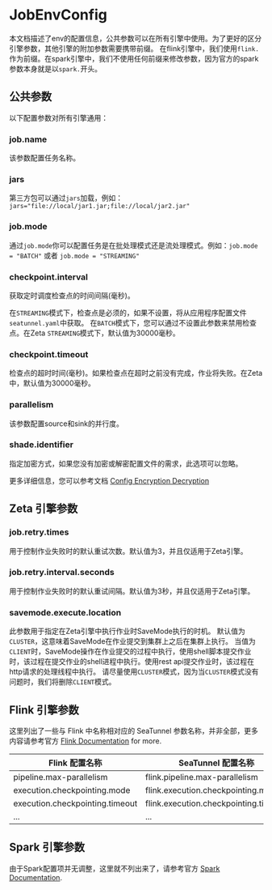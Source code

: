 # JobEnvConfig

本文档描述了env的配置信息，公共参数可以在所有引擎中使用。为了更好的区分引擎参数，其他引擎的附加参数需要携带前缀。
在flink引擎中，我们使用`flink.`作为前缀。在spark引擎中，我们不使用任何前缀来修改参数，因为官方的spark参数本身就是以`spark.`开头。

## 公共参数

以下配置参数对所有引擎通用：

### job.name

该参数配置任务名称。

### jars

第三方包可以通过`jars`加载，例如：`jars="file://local/jar1.jar;file://local/jar2.jar"`

### job.mode

通过`job.mode`你可以配置任务是在批处理模式还是流处理模式。例如：`job.mode = "BATCH"` 或者 `job.mode = "STREAMING"`

### checkpoint.interval

获取定时调度检查点的时间间隔(毫秒)。

在`STREAMING`模式下，检查点是必须的，如果不设置，将从应用程序配置文件`seatunnel.yaml`中获取。 在`BATCH`模式下，您可以通过不设置此参数来禁用检查点。在Zeta `STREAMING`模式下，默认值为30000毫秒。

### checkpoint.timeout

检查点的超时时间(毫秒)。如果检查点在超时之前没有完成，作业将失败。在Zeta中，默认值为30000毫秒。

### parallelism

该参数配置source和sink的并行度。

### shade.identifier

指定加密方式，如果您没有加密或解密配置文件的需求，此选项可以忽略。

更多详细信息，您可以参考文档 [Config Encryption Decryption](../../en/connector-v2/Config-Encryption-Decryption.md)

## Zeta 引擎参数

### job.retry.times

用于控制作业失败时的默认重试次数。默认值为3，并且仅适用于Zeta引擎。

### job.retry.interval.seconds

用于控制作业失败时的默认重试间隔。默认值为3秒，并且仅适用于Zeta引擎。

### savemode.execute.location

此参数用于指定在Zeta引擎中执行作业时SaveMode执行的时机。
默认值为`CLUSTER`，这意味着SaveMode在作业提交到集群上之后在集群上执行。
当值为`CLIENT`时，SaveMode操作在作业提交的过程中执行，使用shell脚本提交作业时，该过程在提交作业的shell进程中执行。使用rest api提交作业时，该过程在http请求的处理线程中执行。
请尽量使用`CLUSTER`模式，因为当`CLUSTER`模式没有问题时，我们将删除`CLIENT`模式。

## Flink 引擎参数

这里列出了一些与 Flink 中名称相对应的 SeaTunnel 参数名称，并非全部，更多内容请参考官方 [Flink Documentation](https://flink.apache.org/) for more.

|           Flink 配置名称            |            SeaTunnel 配置名称             |
|---------------------------------|---------------------------------------|
| pipeline.max-parallelism        | flink.pipeline.max-parallelism        |
| execution.checkpointing.mode    | flink.execution.checkpointing.mode    |
| execution.checkpointing.timeout | flink.execution.checkpointing.timeout |
| ...                             | ...                                   |

## Spark 引擎参数

由于Spark配置项并无调整，这里就不列出来了，请参考官方 [Spark Documentation](https://spark.apache.org/).

